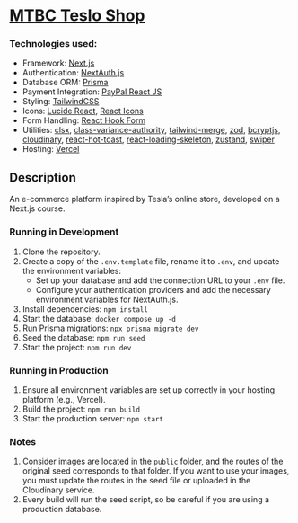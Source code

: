 # [MTBC Teslo Shop](https://mtbc-teslo-shop.vercel.app/)

### Technologies used:

- Framework: [Next.js](https://nextjs.org/)
- Authentication: [NextAuth.js](https://next-auth.js.org/)
- Database ORM: [Prisma](https://www.prisma.io/)
- Payment Integration: [PayPal React JS](https://www.npmjs.com/package/@paypal/react-paypal-js)
- Styling: [TailwindCSS](https://tailwindcss.com/)
- Icons: [Lucide React](https://lucide.dev/), [React Icons](https://react-icons.github.io/react-icons/)
- Form Handling: [React Hook Form](https://react-hook-form.com/)
- Utilities: [clsx](https://github.com/lukeed/clsx), [class-variance-authority](https://cva.style/docs), [tailwind-merge](https://github.com/dcastil/tailwind-merge), [zod](https://zod.dev/), [bcryptjs](https://github.com/dcodeIO/bcrypt.js), [cloudinary](https://cloudinary.com/), [react-hot-toast](https://react-hot-toast.com/), [react-loading-skeleton](https://github.com/dvtng/react-loading-skeleton), [zustand](https://zustand-demo.pmnd.rs/), [swiper](https://swiperjs.com/)
- Hosting: [Vercel](https://vercel.com/)

## Description

An e-commerce platform inspired by Tesla’s online store, developed on a Next.js course.

### Running in Development

1. Clone the repository.
2. Create a copy of the `.env.template` file, rename it to `.env`, and update the environment variables:
   - Set up your database and add the connection URL to your `.env` file.
   - Configure your authentication providers and add the necessary environment variables for NextAuth.js.
3. Install dependencies: `npm install`
4. Start the database: `docker compose up -d`
5. Run Prisma migrations: `npx prisma migrate dev`
6. Seed the database: `npm run seed`
7. Start the project: `npm run dev`

### Running in Production

1. Ensure all environment variables are set up correctly in your hosting platform (e.g., Vercel).
2. Build the project: `npm run build`
3. Start the production server: `npm start`

### Notes

1. Consider images are located in the `public` folder, and the routes of the original seed corresponds to that folder. If you want to use your images, you must update the routes in the seed file or uploaded in the Cloudinary service.
2. Every build will run the seed script, so be careful if you are using a production database.
